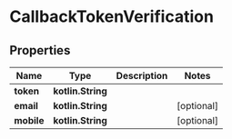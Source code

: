 
# CallbackTokenVerification

## Properties
Name | Type | Description | Notes
------------ | ------------- | ------------- | -------------
**token** | **kotlin.String** |  | 
**email** | **kotlin.String** |  |  [optional]
**mobile** | **kotlin.String** |  |  [optional]




